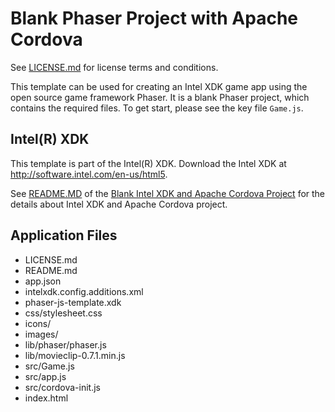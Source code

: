 # Blank Phaser Project with Apache Cordova

See [LICENSE.md]() for license terms and conditions.

This template can be used for creating an Intel XDK game app using the open source game framework Phaser. It is a blank Phaser project, which contains the required files. To get start, please see the key file `Game.js`.

Intel(R) XDK
-------------------------------------------
This template is part of the Intel(R) XDK. 
Download the Intel XDK at http://software.intel.com/en-us/html5.

See [README.MD](https://github.com/gomobile/template-a-blank-cordova/blob/master/README.md) of the [Blank Intel XDK and Apache Cordova Project](https://github.com/gomobile/template-a-blank-cordova/blob/master/README.md) for the details about Intel XDK and Apache Cordova project.

Application Files
-----------------
* LICENSE.md
* README.md
* app.json
* intelxdk.config.additions.xml
* phaser-js-template.xdk
* css/stylesheet.css
* icons/
* images/
* lib/phaser/phaser.js
* lib/movieclip-0.7.1.min.js
* src/Game.js
* src/app.js
* src/cordova-init.js
* index.html